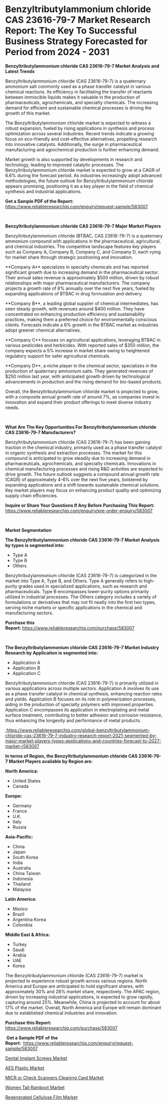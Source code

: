 <p><h1>Benzyltributylammonium chloride CAS 23616-79-7 Market Research Report: The Key To Successful Business Strategy Forecasted for Period from 2024 - 2031</h1></p><p><strong>Benzyltributylammonium chloride CAS 23616-79-7 Market Analysis and Latest Trends</strong></p>
<p><p>Benzyltributylammonium chloride (CAS 23616-79-7) is a quaternary ammonium salt commonly used as a phase transfer catalyst in various chemical reactions. Its efficiency in facilitating the transfer of reactants between immiscible liquids makes it valuable in the production of pharmaceuticals, agrochemicals, and specialty chemicals. The increasing demand for efficient and sustainable chemical processes is driving the growth of this market.</p><p>The Benzyltributylammonium chloride market is expected to witness a robust expansion, fueled by rising applications in synthesis and process optimization across several industries. Recent trends indicate a growing focus on eco-friendly and cost-effective alternatives, propelling research into innovative catalysts. Additionally, the surge in pharmaceutical manufacturing and agrochemical production is further enhancing demand.</p><p>Market growth is also supported by developments in research and technology, leading to improved catalytic processes. The Benzyltributylammonium chloride market is expected to grow at a CAGR of 6.6% during the forecast period. As industries increasingly adopt advanced methodologies, the future outlook for Benzyltributylammonium chloride appears promising, positioning it as a key player in the field of chemical synthesis and industrial applications.</p></p>
<p><strong>Get a Sample PDF of the Report:&nbsp;</strong> <a href="https://www.reliableresearchiq.com/enquiry/request-sample/583007?utm_campaign=120&utm_medium=2&utm_source=Github&utm_content=ia&utm_term=27092024&utm_id=benzyltributylammonium-chloride-cas-23616-79-7">https://www.reliableresearchiq.com/enquiry/request-sample/583007</a></p>
<p>&nbsp;</p>
<p><strong>Benzyltributylammonium chloride CAS 23616-79-7 Major Market Players</strong></p>
<p><p>Benzyltributylammonium chloride (BTBAC, CAS 23616-79-7) is a quaternary ammonium compound with applications in the pharmaceutical, agricultural, and chemical industries. The competitive landscape features key players such as Company A, Company B, Company C, and Company D, each vying for market share through strategic positioning and innovation.</p><p>**Company A** specializes in specialty chemicals and has reported significant growth due to increasing demand in the pharmaceutical sector. Their annual sales revenue is approximately $500 million, driven by robust relationships with major pharmaceutical manufacturers. The company projects a growth rate of 8% annually over the next five years, fueled by expanding applications of BTBAC in drug formulation and delivery.</p><p>**Company B**, a leading global supplier of chemical intermediates, has seen steady growth, with revenues around $400 million. They have concentrated on enhancing production efficiency and sustainability practices, making them a preferred choice for environmentally conscious clients. Forecasts indicate a 6% growth in the BTBAC market as industries adopt greener chemical alternatives.</p><p>**Company C** focuses on agricultural applications, leveraging BTBAC in various pesticides and herbicides. With reported sales of $350 million, the company expects a 5% increase in market share owing to heightened regulatory support for safer agricultural chemicals.</p><p>**Company D**, a niche player in the chemical sector, specializes in the production of quaternary ammonium salts. They generated revenues of $250 million last year, with anticipated growth driven by technological advancements in production and the rising demand for bio-based products.</p><p>Overall, the Benzyltributylammonium chloride market is projected to grow, with a composite annual growth rate of around 7%, as companies invest in innovation and expand their product offerings to meet diverse industry needs.</p></p>
<p>&nbsp;</p>
<p><strong>What Are The Key Opportunities For Benzyltributylammonium chloride CAS 23616-79-7 Manufacturers?</strong></p>
<p><p>Benzyltributylammonium chloride (CAS 23616-79-7) has been gaining traction in the chemical industry, primarily used as a phase transfer catalyst in organic synthesis and extraction processes. The market for this compound is anticipated to grow steadily due to increasing demand in pharmaceuticals, agrochemicals, and specialty chemicals. Innovations in chemical manufacturing processes and rising R&D activities are expected to drive growth. The future outlook suggests a compound annual growth rate (CAGR) of approximately 4-6% over the next five years, bolstered by expanding applications and a shift towards sustainable chemical solutions. Key market players may focus on enhancing product quality and optimizing supply chain efficiencies.</p></p>
<p><strong>Inquire or Share Your Questions If Any Before Purchasing This Report:</strong> <a href="https://www.reliableresearchiq.com/enquiry/pre-order-enquiry/583007?utm_campaign=120&utm_medium=2&utm_source=Github&utm_content=ia&utm_term=27092024&utm_id=benzyltributylammonium-chloride-cas-23616-79-7">https://www.reliableresearchiq.com/enquiry/pre-order-enquiry/583007</a></p>
<p>&nbsp;</p>
<p><strong>Market Segmentation</strong></p>
<p><strong>The Benzyltributylammonium chloride CAS 23616-79-7 Market Analysis by types is segmented into:</strong></p>
<p><ul><li>Type A</li><li>Type B</li><li>Others</li></ul></p>
<p><p>Benzyltributylammonium chloride (CAS 23616-79-7) is categorized in the market into Type A, Type B, and Others. Type A generally refers to high-purity grades used in specialized applications, such as research and pharmaceuticals. Type B encompasses lower-purity options primarily utilized in industrial processes. The Others category includes a variety of formulations or derivatives that may not fit neatly into the first two types, serving niche markets or specific applications in the chemical and manufacturing sectors.</p></p>
<p><strong>Purchase this Report:&nbsp;</strong><a href="https://www.reliableresearchiq.com/purchase/583007?utm_campaign=120&utm_medium=2&utm_source=Github&utm_content=ia&utm_term=27092024&utm_id=benzyltributylammonium-chloride-cas-23616-79-7">https://www.reliableresearchiq.com/purchase/583007</a></p>
<p>&nbsp;</p>
<p><strong>The Benzyltributylammonium chloride CAS 23616-79-7 Market Industry Research by Application is segmented into:</strong></p>
<p><ul><li>Application A</li><li>Application B</li><li>Application C</li></ul></p>
<p><p>Benzyltributylammonium chloride (CAS 23616-79-7) is primarily utilized in various applications across multiple sectors. Application A involves its use as a phase transfer catalyst in chemical synthesis, enhancing reaction rates and yields. Application B focuses on its role in polymerization processes, aiding in the production of specialty polymers with improved properties. Application C encompasses its application in electroplating and metal surface treatment, contributing to better adhesion and corrosion resistance, thus enhancing the longevity and performance of metal products.</p></p>
<p><a href="https://www.reliableresearchiq.com/global-benzyltributylammonium-chloride-cas-23616-79-7-industry-research-report-2021-segmented-by-major-market-players-types-applications-and-countries-forecast-to-2027-market-r583007?utm_campaign=120&utm_medium=2&utm_source=Github&utm_content=ia&utm_term=27092024&utm_id=benzyltributylammonium-chloride-cas-23616-79-7">&nbsp;https://www.reliableresearchiq.com/global-benzyltributylammonium-chloride-cas-23616-79-7-industry-research-report-2021-segmented-by-major-market-players-types-applications-and-countries-forecast-to-2027-market-r583007</a></p>
<p><strong>In terms of Region, the Benzyltributylammonium chloride CAS 23616-79-7 Market Players available by Region are:</strong></p>
<p>
    <p> <strong> North America: </strong>
        <ul>
            <li>United States</li>
            <li>Canada</li>
        </ul>
        </p> 
    <p> <strong> Europe: </strong>
        <ul>
            <li>Germany</li>
            <li>France</li>
            <li>U.K.</li>
            <li>Italy</li>
            <li>Russia</li>
        </ul>
        </p> 
    <p> <strong> Asia-Pacific: </strong>
        <ul>
            <li>China</li>
            <li>Japan</li>
            <li>South Korea</li>
            <li>India</li>
            <li>Australia</li>
            <li>China Taiwan</li>
            <li>Indonesia</li>
            <li>Thailand</li>
            <li>Malaysia</li>
        </ul>
        </p> 
    <p> <strong> Latin America: </strong>
        <ul>
            <li>Mexico</li>
            <li>Brazil</li>
            <li>Argentina Korea</li>
            <li>Colombia</li>
        </ul>
        </p> 
    <p> <strong> Middle East & Africa: </strong>
        <ul>
            <li>Turkey</li>
            <li>Saudi</li>
            <li>Arabia</li>
            <li>UAE</li>
            <li>Korea</li>
        </ul>
    </p>
    </p>
<p><p>The Benzyltributylammonium chloride (CAS 23616-79-7) market is projected to experience robust growth across various regions. North America and Europe are anticipated to hold significant shares, with approximately 30% and 28% market share, respectively. The APAC region, driven by increasing industrial applications, is expected to grow rapidly, capturing around 25%. Meanwhile, China is projected to account for about 17% of the market. Overall, North America and Europe will remain dominant due to established chemical industries and innovation.</p></p>
<p><strong>Purchase this Report: </strong><a href="https://www.reliableresearchiq.com/purchase/583007?utm_campaign=120&utm_medium=2&utm_source=Github&utm_content=ia&utm_term=27092024&utm_id=benzyltributylammonium-chloride-cas-23616-79-7">https://www.reliableresearchiq.com/purchase/583007</a></p>
<p>&nbsp;<strong>Get a Sample PDF of the Report:&nbsp;&nbsp;</strong><a href="https://www.reliableresearchiq.com/enquiry/request-sample/583007?utm_campaign=120&utm_medium=2&utm_source=Github&utm_content=ia&utm_term=27092024&utm_id=benzyltributylammonium-chloride-cas-23616-79-7">https://www.reliableresearchiq.com/enquiry/request-sample/583007</a></p>
<p><strong></strong></p>
<p><p><a href="https://github.com/kre1xbshawe/Market-Research-Report-List-1/blob/main/dental-implant-screws-market.md?utm_campaign=120&utm_medium=2&utm_source=Github&utm_content=ia&utm_term=27092024&utm_id=benzyltributylammonium-chloride-cas-23616-79-7">Dental Implant Screws Market</a></p><p><a href="https://www.linkedin.com/pulse/strategic-roadmap-global-aes-plastic-market-insights-waphc?utm_campaign=120&utm_medium=2&utm_source=Github&utm_content=ia&utm_term=27092024&utm_id=benzyltributylammonium-chloride-cas-23616-79-7">AES Plastic Market</a></p><p><a href="https://issuu.com/reportprime-2/docs/micr-or-check-scanners-cleaning-car_6a5c77dbe6d384?utm_campaign=120&utm_medium=2&utm_source=Github&utm_content=ia&utm_term=27092024&utm_id=benzyltributylammonium-chloride-cas-23616-79-7">MICR or Check Scanners Cleaning Card Market</a></p><p><a href="https://issuu.com/reportprime-2/docs/women-tall-rainboot-market-size-203_348626c13ff93e?utm_campaign=120&utm_medium=2&utm_source=Github&utm_content=ia&utm_term=27092024&utm_id=benzyltributylammonium-chloride-cas-23616-79-7">Women Tall Rainboot Market</a></p><p><a href="https://github.com/LoriPena712/Market-Research-Report-List-1/blob/main/regenerated-cellulose-film-market.md?utm_campaign=120&utm_medium=2&utm_source=Github&utm_content=ia&utm_term=27092024&utm_id=benzyltributylammonium-chloride-cas-23616-79-7">Regenerated Cellulose Film Market</a></p></p>